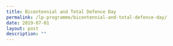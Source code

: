 ```yaml
---
title: Bicentennial and Total Defence Day
permalink: /lp-programme/bicentennial-and-total-defence-day/
date: 2019-07-01
layout: post
description: ""
---
```

